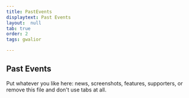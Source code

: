 ```yaml
---
title: PastEvents
displaytext: Past Events
layout:  null
tab: true
order: 2
tags: gwalior

---
```


## Past Events

Put whatever you like here: news, screenshots, features, supporters, or remove this file and don't use tabs at all.
